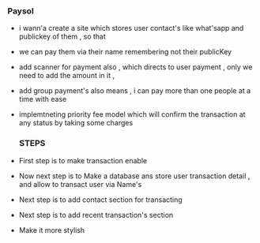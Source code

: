### Paysol

- i wann'a create a site which stores user contact's like what'sapp and publickey of them , so that
- we can pay them via their name remembering not their publicKey
- add scanner for payment also , which directs to user payment , only we need to add the amount in it ,
- add group payment's also means , i can pay more than one people at a time with ease
- implemtneting priority fee model which will confirm the transaction at any status by taking some charges

  ### STEPS

- First step is to make transaction enable
- Now next step is to Make a database ans store user transaction detail , and allow to transact user via Name's
- Next step is to add contact section for transacting
- Next step is to add recent transaction's section
- Make it more stylish

